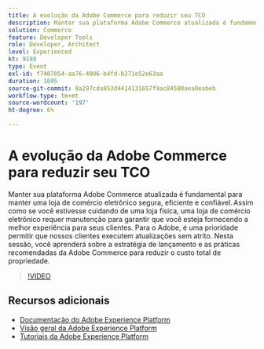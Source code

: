 ```yaml
---
title: A evolução da Adobe Commerce para reduzir seu TCO
description: Manter sua plataforma Adobe Commerce atualizada é fundamental para manter uma loja de comércio eletrônico segura, eficiente e confiável. Assim como se você estivesse cuidando de uma loja física, uma loja de comércio eletrônico requer manutenção para garantir que você esteja fornecendo a melhor experiência para seus clientes.  Para o Adobe, é uma prioridade permitir que nossos clientes executem atualizações sem atrito. Nesta sessão, você aprenderá sobre a estratégia de lançamento e as práticas recomendadas da Adobe Commerce para reduzir o custo total de propriedade.
solution: Commerce
feature: Developer Tools
role: Developer, Architect
level: Experienced
kt: 9198
type: Event
exl-id: f7407854-aa76-4006-b4fd-b271e52e63aa
duration: 1695
source-git-commit: 9a297cda953d4414131657f9ac84580aea0eabeb
workflow-type: tm+mt
source-wordcount: '197'
ht-degree: 6%

---
```


# A evolução da Adobe Commerce para reduzir seu TCO

Manter sua plataforma Adobe Commerce atualizada é fundamental para manter uma loja de comércio eletrônico segura, eficiente e confiável. Assim como se você estivesse cuidando de uma loja física, uma loja de comércio eletrônico requer manutenção para garantir que você esteja fornecendo a melhor experiência para seus clientes.  Para o Adobe, é uma prioridade permitir que nossos clientes executem atualizações sem atrito. Nesta sessão, você aprenderá sobre a estratégia de lançamento e as práticas recomendadas da Adobe Commerce para reduzir o custo total de propriedade.

>[!VIDEO](https://video.tv.adobe.com/v/337765/?quality=12&learn=on&hidetitle=true)

## Recursos adicionais

- [Documentação do Adobe Experience Platform](https://experienceleague.adobe.com/docs/experience-platform.html?lang=pt-BR)
- [Visão geral da Adobe Experience Platform](https://experienceleague.adobe.com/docs/experience-platform/landing/home.html?lang=pt-BR)
- [Tutoriais da Adobe Experience Platform](https://experienceleague.adobe.com/docs/platform-learn/tutorials/overview.html?lang=pt-BR)

